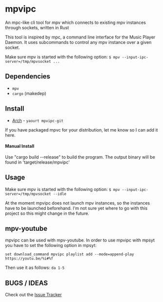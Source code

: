 # mpvipc

An mpc-like cli tool for mpv which connects to existing mpv instances through sockets, written in Rust

This tool is inspired by mpc, a command line interface for the Music Player Daemon.
It uses subcommands to control any mpv instance over a given socket.

Make sure mpv is started with the following option:
`
$ mpv --input-ipc-server=/tmp/mpvsocket ...
`

## Dependencies

- `mpv`
- `cargo` (makedep)

## Install

- [Arch](https://aur.archlinux.org/packages/mpvipc-git) - `yaourt mpvipc-git`

If you have packaged mpvc for your distribution, let me know so I can add it here.

#### Manual Install

Use "cargo build --release" to build the program.
The output binary will be found in 'target/release/mpvipc'

## Usage

Make sure mpv is started with the following option:
`
$ mpv --input-ipc-server=/tmp/mpvsocket --idle
`

At the moment mpvipc does not launch mpv instances, so the instances have to be launched beforehand.
I'm not sure yet where to go with this project so this might change in the future.

## mpv-youtube

mpvipc can be used with mpv-youtube. In order to use mpvipc with mpsyt you have to set the following option in mpsyt:

`
set download_command mpvipc playlist add --mode=append-play https://youtu.be/%i#%f
`

Then use it as follows:
`
da 1-5
`
## BUGS / IDEAS

Check out the [Issue Tracker](https://github.com/freijon/mpvipc/issues)